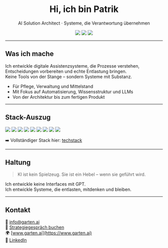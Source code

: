 <h1 align="center">Hi, ich bin Patrik</h1>
<p align="center">AI Solution Architect · Systeme, die Verantwortung übernehmen</p>

<p align="center">
  <a href="https://www.garten.ai"><img src="https://img.shields.io/badge/Website-garten.ai-blue?style=flat-square&logo=google-chrome"></a>
  <a href="mailto:info@garten.ai"><img src="https://img.shields.io/badge/Mail-info@garten.ai-lightgrey?style=flat-square&logo=gmail"></a>
  <a href="https://linkedin.com/in/paifgx"><img src="https://img.shields.io/badge/LinkedIn-paifgx-blue?style=flat-square&logo=linkedin"></a>
</p>

---

## Was ich mache

Ich entwickle digitale Assistenzsysteme, die Prozesse verstehen, Entscheidungen vorbereiten und echte Entlastung bringen.  
Keine Tools von der Stange – sondern Systeme mit Substanz.

- Für Pflege, Verwaltung und Mittelstand  
- Mit Fokus auf Automatisierung, Wissensstruktur und LLMs  
- Von der Architektur bis zum fertigen Produkt

---

## Stack-Auszug

<p>
  <img src="https://img.shields.io/badge/Python-3776AB?style=flat-square&logo=python&logoColor=white"/>
  <img src="https://img.shields.io/badge/TypeScript-3178C6?style=flat-square&logo=typescript&logoColor=white"/>
  <img src="https://img.shields.io/badge/FastAPI-009688?style=flat-square&logo=fastapi&logoColor=white"/>
  <img src="https://img.shields.io/badge/NestJS-E0234E?style=flat-square&logo=nestjs&logoColor=white"/>
  <img src="https://img.shields.io/badge/LangChain-000000?style=flat-square&logo=langchain&logoColor=white"/>
  <img src="https://img.shields.io/badge/HuggingFace-FCC72B?style=flat-square&logo=huggingface&logoColor=black"/>
  <img src="https://img.shields.io/badge/qdrant-FF4F64?style=flat-square&logo=data:image/svg+xml;base64,&logoColor=white"/>
  <img src="https://img.shields.io/badge/n8n-EC5C29?style=flat-square&logo=n8n&logoColor=white"/>
  <img src="https://img.shields.io/badge/Supabase-3ECF8E?style=flat-square&logo=supabase&logoColor=white"/>
</p>

➡️ Vollständiger Stack hier: [techstack](https://github.com/paifgx/techstack/README.md)

---

## Haltung

> KI ist kein Spielzeug. Sie ist ein Hebel – wenn sie geführt wird.

Ich entwickle keine Interfaces mit GPT.  
Ich entwickle Systeme, die entlasten, mitdenken und bleiben.

---

## Kontakt

📧 info@garten.ai  
📅 [Strategiegespräch buchen](https://app.reclaim.ai/m/gartendev/strategie)  
🌍 [www.garten.ai](https://www.garten.ai)  
🔗 [LinkedIn](https://linkedin.com/in/paifgx)
